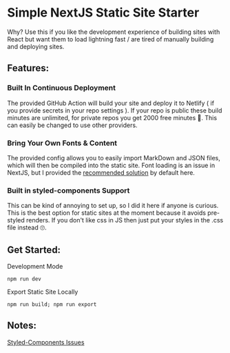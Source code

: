 # Simple NextJS Static Site Starter

Why? Use this if you like the development experience of building sites with React but want them to load lightning fast / are tired of manually building and deploying sites.

## Features:

### Built In Continuous Deployment
The provided GitHub Action will build your site and deploy it to Netlify ( if you provide secrets in your repo settings ). If your repo is public these build minutes are unlimited, for private repos you get 2000 free minutes 😤. This can easily be changed to use other providers.

### Bring Your Own Fonts & Content
The provided config allows you to easily import MarkDown and JSON files, which will then be compiled into the static site. Font loading is an issue in NextJS, but I provided the [recommended solution](https://github.com/zeit/next.js/issues/512) by default here.

### Built in styled-components Support
This can be kind of annoying to set up, so I did it here if anyone is curious. This is the best option for static sites at the moment because it avoids pre-styled renders.  If you don't like css in JS then just put your styles in the .css file instead 🙄.

## Get Started:
Development Mode

    npm run dev

Export Static Site Locally

    npm run build; npm run export


## Notes:
[Styled-Components Issues](https://dev.to/aprietof/nextjs--styled-components-the-really-simple-guide----101c)
